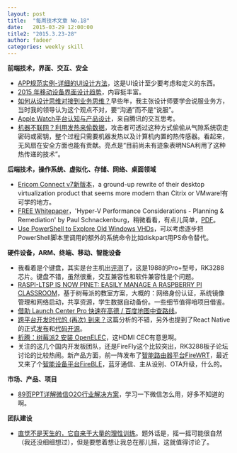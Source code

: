 ```yaml
---
layout: post
title:  "每周技术文章 No.18"
date:   2015-03-29 12:00:00
title2: "2015.3.23-28"
author: fadeer
categories: weekly skill
---
```

**前端技术，界面、交互、安全**

* [APP规范实例-详细的UI设计方法](http://www.woshipm.com/pd/144134.html)，这是UI设计至少要考虑和定义的东西。
* [2015 年移动设备界面设计趋势](http://www.woshipm.com/discuss/144482.html)，内容挺丰富。
* [如何从设计思维对接到业务思维？](http://www.uisdc.com/from-design-to-business)早些年，我主张设计师要学会说服业务方，当时我的领导认为这个观点不对，要“沟通”而不是“说服”。
* [Apple Watch平台认知与产品设计](http://isux.tencent.com/apple-watch-understanding-device-platform-and-product-design.html)，来自腾讯的交互思考。
* [机器不联网？利用发热来偷数据](http://36kr.com/p/220954.html)，攻击者可透过这种方式偷偷从气隙系统窃走密码或密钥，整个过程只需要机器发热以及计算机内置的热传感器。看起来，无风扇在安全方面也能有贡献。亮点是“目前尚未有迹象表明NSA利用了这种热传递的技术”。

**后端技术，操作系统、虚拟化、存储、网络、桌面领域**

* [Ericom Connect v7新版本](http://www.brianmadden.com/blogs/brianmadden/archive/2015/03/25/ericom-connect-v7-a-ground-up-rewrite-of-their-desktop-virtualization-product-that-seems-more-modern-than-citrix-or-vmware.aspx)，a ground-up rewrite of their desktop virtualization product that seems more modern than Citrix or VMware!有可学的地方。
* [FREE Whitepaper](http://www.savision.com/resources/white-paper/free-whitepaper-hyper-v-performance-considerations-planning-remediation)，'Hyper-V Performance Considerations - Planning & Remediation' by Paul Schnackenburg，稍微看看，有点儿简单，[PDF](http://www.savision.com/system/files/uploads/Hyper-V_Performance_Considerations_-_Planning_and_Remediation.pdf)。
* [Use PowerShell to Explore Old Windows VHDs](http://blogs.technet.com/b/heyscriptingguy/archive/2015/03/25/use-powershell-to-explore-old-windows-vhds.aspx)，可以考虑逐步把PowerShell脚本里调用的额外的系统命令比如diskpart用PS命令替代。

**硬件设备，ARM、终端、移动、智能设备**

* 我看着是个键盘，其实是台主机出[评测](http://www.igao7.com/news/201503/Ckv9bbxGumtQcEMe.html)了，这是1988的Pro+型号，RK3288芯片。键盘不错，虽然很重，交互兼容性和软件兼容性是个问题。
* [RASPI-LTSP IS NOW PINET: EASILY MANAGE A RASPBERRY PI CLASSROOM](http://www.raspberrypi.org/raspi-ltsp-is-now-pinet/)，基于树莓派的教室方案，大概的：网络身份认证，系统镜像管理和网络启动，共享资源，学生数据自动备份。一些细节值得咱项目借鉴。
* [借助 Launch Center Pro 快速在高德 / 百度地图中查路线](http://sspai.com/28589)。
* [跨平台开发时代的 (再次) 到来？](http://onevcat.com/2015/03/cross-platform/)这篇分析的不错，另外也提到了React Native的正式[发布](http://facebook.github.io/react-native/)和[代码开源](https://github.com/facebook/react-native)。
* [折腾：树莓派2 安装 OpenELEC](https://linuxtoy.org/archives/how-to-install-openelec-on-raspberrypi2.html)，这HDMI CEC有意思啊。
* 关注的这几个国内开发板团队，还是FireFly这个比较突出，RK3288板子论坛讨论的比较热闹。新产品方面，前一阵发布了[智能路由器平台FireWRT](http://www.t-firefly.com/zh/firelink/firewrt/)，最近又来了个[智能设备平台FireBLE](http://www.t-firefly.com/zh/firesmart/fireble/)，蓝牙通信、主从设别、OTA升级，什么的。


**市场、产品、项目**

* [89页PPT详解微信O2O行业解决方案](http://djt.qq.com/article/view/1306)，学习一下微信怎么用，好多不知道的啊。

**团队建设**

* [直觉不是天生的，它自来于大量的理性训练](http://www.woshipm.com/pmd/144079.html)。题外话是，摇一摇可能很自然（我还没细细想过），但是要憋着想让我总在那儿摇，这就值得讨论了。



